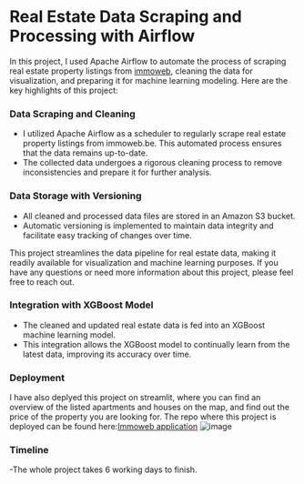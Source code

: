 # Real Estate Data Scraping and Processing with Airflow

In this project, I used Apache Airflow to automate the process of scraping real estate property listings from [immoweb](https://www.immoweb.be), cleaning the data for visualization, and preparing it for machine learning modeling. Here are the key highlights of this project:


### Data Scraping and Cleaning

- I utilized Apache Airflow as a scheduler to regularly scrape real estate property listings from immoweb.be. This automated process ensures that the data remains up-to-date.
- The collected data undergoes a rigorous cleaning process to remove inconsistencies and prepare it for further analysis.


### Data Storage with Versioning

- All cleaned and processed data files are stored in an Amazon S3 bucket.
- Automatic versioning is implemented to maintain data integrity and facilitate easy tracking of changes over time.

This project streamlines the data pipeline for real estate data, making it readily available for visualization and machine learning purposes. If you have any questions or need more information about this project, please feel free to reach out.



### Integration with XGBoost Model

- The cleaned and updated real estate data is fed into an XGBoost machine learning model.
- This integration allows the XGBoost model to continually learn from the latest data, improving its accuracy over time.

### Deployment
I have also deplyed this project on streamlit, where you can find an overview of the listed apartments and houses on the map, and find out the price of the property you are looking for.
The repo where this project is deployed can be found here:[Immoweb application](https://github.com/Spike815/Immoweb_application )
![image](https://github.com/Spike815/Immo_Eliza_pipeline/assets/97194496/e10ad3f7-8f09-460e-a00f-22ac47e9a8a5)

### Timeline

-The whole project takes 6 working days to finish.
